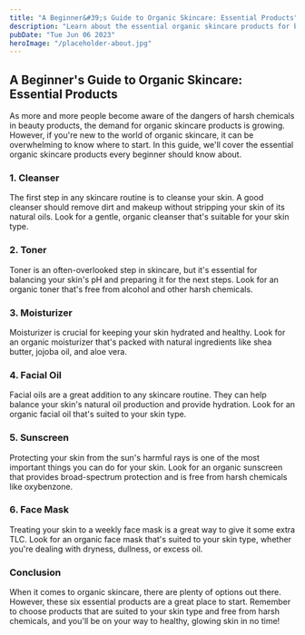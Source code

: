 ```yaml
---
title: "A Beginner&#39;s Guide to Organic Skincare: Essential Products"
description: "Learn about the essential organic skincare products for beginners. Get tips and recommendations for natural and effective beauty solutions."
pubDate: "Tue Jun 06 2023"
heroImage: "/placeholder-about.jpg"
---
```


## A Beginner&#39;s Guide to Organic Skincare: Essential Products

As more and more people become aware of the dangers of harsh chemicals in beauty products, the demand for organic skincare products is growing. However, if you&#39;re new to the world of organic skincare, it can be overwhelming to know where to start. In this guide, we&#39;ll cover the essential organic skincare products every beginner should know about.

### 1. Cleanser

The first step in any skincare routine is to cleanse your skin. A good cleanser should remove dirt and makeup without stripping your skin of its natural oils. Look for a gentle, organic cleanser that&#39;s suitable for your skin type.

### 2. Toner

Toner is an often-overlooked step in skincare, but it&#39;s essential for balancing your skin&#39;s pH and preparing it for the next steps. Look for an organic toner that&#39;s free from alcohol and other harsh chemicals.

### 3. Moisturizer

Moisturizer is crucial for keeping your skin hydrated and healthy. Look for an organic moisturizer that&#39;s packed with natural ingredients like shea butter, jojoba oil, and aloe vera.

### 4. Facial Oil

Facial oils are a great addition to any skincare routine. They can help balance your skin&#39;s natural oil production and provide hydration. Look for an organic facial oil that&#39;s suited to your skin type.

### 5. Sunscreen

Protecting your skin from the sun&#39;s harmful rays is one of the most important things you can do for your skin. Look for an organic sunscreen that provides broad-spectrum protection and is free from harsh chemicals like oxybenzone.

### 6. Face Mask

Treating your skin to a weekly face mask is a great way to give it some extra TLC. Look for an organic face mask that&#39;s suited to your skin type, whether you&#39;re dealing with dryness, dullness, or excess oil.

### Conclusion

When it comes to organic skincare, there are plenty of options out there. However, these six essential products are a great place to start. Remember to choose products that are suited to your skin type and free from harsh chemicals, and you&#39;ll be on your way to healthy, glowing skin in no time!